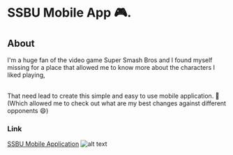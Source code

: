 # SSBU Mobile App 🎮.

## About

I'm a huge fan of the video game Super Smash Bros and I found myself <br />
missing for a place that allowed me to know more about the characters I liked playing,<br /><br />

That need lead to create this simple and easy to use mobile application. 📱<br />
(Which allowed me to check out what are my best changes against different opponents 😄)

### Link

[SSBU Mobile Application](https://danielratmiroff.github.io/ssbu/) 
![alt text](https://q-static.ninox.com/images/redesign-2020/icon-link.svg "SSBU")
